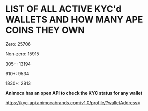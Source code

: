 # LIST OF ALL ACTIVE KYC'd WALLETS AND HOW MANY APE COINS THEY OWN

Zero: 25706

Non-zero: 15915

305+: 13194

610+: 9534

1830+: 2813

**Animoca has an open API to check the KYC status for any wallet**

https://kyc-api.animocabrands.com/v1.0/profile/?walletAddress=